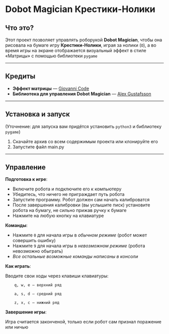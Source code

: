 # Dobot Magician Крестики-Нолики

## Что это?

Этот проект позволяет управлять роборукой **Dobot Magician**, чтобы она рисовала на бумаге игру **Крестики-Нолики**, играя за нолики (`O`), 
а во время игры на экране отображается визуальный эффект в стиле «Матрицы» с помощью библиотеки `pygame`

---

## Кредиты

- **Эффект матрицы** — [Giovanni Code](https://www.youtube.com/watch?v=L21_CCGxhaE)  
- **Библиотека для управления Dobot Magician** — [Alex Gustafsson](https://github.com/AlexGustafsson/dobot-python)
  
---

## Установка и запуск

(Уточнение: для запуска вам придётся установить `python3` и библиотеку `pygame`)
1. Скачайте архив со всем содержимым проекта или клонируйте его
2. Запустите файл main.py

---

## Управление
**Подготовка к игре**:

- Включите робота и подключите его к компьютеру
- Убедитесь, что ничего не приграждает путь робота
- Запустите программу. Робот должен сам начать калиброватся
- После завершения калибровки (вы услышите писк) установите робота на бумагу, не сильно прижав ручку к бумаге
- Нажмите на любую кнопку на клавиатуре

**Команды**:
- Нажмите `0` для начала игры в *обычном режиме* (робот может совершить ошибку)
- Нажмите `9` для начала игры в *невозможном режиме* (робота невозможно обыграть)
- *Все остальные возможные команды написаны в консоли*

**Как играть**:

  Вводите свои ходы через клавиши клавиатуры:

        q, w, e — верхний ряд

        a, s, d — средний ряд

        z, x, c — нижний ряд

**Завершение игры**:

Игра считается законченой, только если робот сам признал поражение или ничью
    

